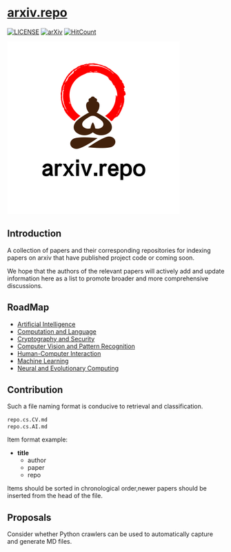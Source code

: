 # [arxiv.repo](https://github.com/Mainvooid/arxiv.repo)
[![LICENSE](https://img.shields.io/badge/license-Anti%20996-blue.svg)](https://github.com/996icu/996.ICU/blob/master/LICENSE)
[![arXiv](https://img.shields.io/badge/arXiv-cs-green.svg)]()
[![HitCount](http://hits.dwyl.io/Mainvooid/arxiv.repo.svg)](http://hits.dwyl.io/Mainvooid/arxiv.repo)

![arxiv.repo](icon.png)

## Introduction
A collection of papers and their corresponding repositories for indexing papers on arxiv that have published project code or coming soon.

We hope that the authors of the relevant papers will actively add and update information here as a list to promote broader and more comprehensive discussions.

## RoadMap
- [Artificial Intelligence](repo.cs.AI.md)
- [Computation and Language](repo.cs.CL.md)
- [Cryptography and Security](repo.cs.CR.md)
- [Computer Vision and Pattern Recognition](repo.cs.CV.md)
- [Human-Computer Interaction](repo.cs.HC.md)
- [Machine Learning](repo.cs.LG.md)
- [Neural and Evolutionary Computing](repo.cs.NE.md)

## Contribution
Such a file naming format is conducive to retrieval and classification.
```
repo.cs.CV.md
repo.cs.AI.md
```

Item format example:
- **title**
   - author
   - paper
   - repo

Items should be sorted in chronological order,newer papers should be inserted from the head of the file.

## Proposals
Consider whether Python crawlers can be used to automatically capture and generate MD files.



